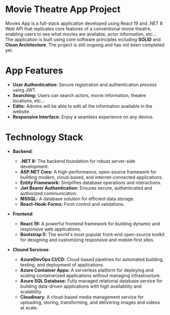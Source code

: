 # Movie Theatre App Project
Movies App is a full-stack application developed using React 19 and .NET 8 Web API that replicates core features of a conventional movie theatre, enabling users to see what movies are available, actor information, etc...
The application is built using core software principles including <strong>SOLID</strong> and <strong>Clean Architecture</strong>. The project is still ongoing and has not been completed yet.

# App Features
* **User Authentication:** Secure registration and authentication process using JWT.
* **Searching:** Users can search actors, movie information, theatre locations, etc...
* **Edits:** Admins will be able to edit all the information available in the website.
* **Responsive Interface:** Enjoy a seamless experience on any device.

# Technology Stack
* **Backend**:
  * **.NET 8:** The backend foundation for robust server-side development.
  * **ASP.NET Core:** A high-performance, open-source framework for building modern, cloud-based, and internet-connected applications.
  * **Entity Framework:** Simplifies database operations and interactions.
  * **Jwt Bearer Authentication:** Ensures secure, authenticated and authorized communication.
  * **MSSQL:** A database solution for efficient data storage.
  * **React-Hook-Forms:** Form control and validations.

* **Frontend**:
  * **React 19:** A powerful frontend framework for building dynamic and responsive web applications.
  * **Bootstrap 5:** The world's most popular front-end open-source toolkit for designing and customizing responsive and mobile-first sites.
 
* **Clound Services**:
  * **AzureDevOps CI/CD:** Cloud-based pipelines for automated building, testing, and deployment of applications.
  * **Azure Container Apps:** A serverless platform for deploying and scaling containerized applications without managing infrastructure.
  * **Azure SQL Database:** Fully managed relational database service for building data-driven applications with high availability and scalability.
  * **Cloudinary**: A cloud-based media management service for uploading, storing, transforming, and delivering images and videos at scale.
